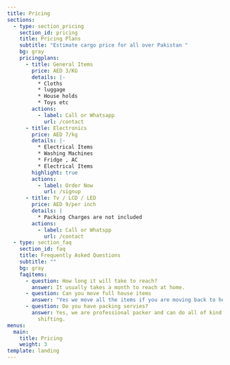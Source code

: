 ```yaml
---
title: Pricing
sections:
  - type: section_pricing
    section_id: pricing
    title: Pricing Plans
    subtitle: "Estimate cargo price for all over Pakistan "
    bg: gray
    pricingplans:
      - title: General Items
        price: AED 3/KG
        details: |-
          * Cloths
          * luggage
          * House holds
          * Toys etc
        actions:
          - label: Call or Whatsapp
            url: /contact
      - title: Electronics
        price: AED 7/kg
        details: |-
          * Electrical Items
          * Washing Machines
          * Fridge , AC
          * Electrical Items
        highlight: true
        actions:
          - label: Order Now
            url: /signup
      - title: Tv / LCD / LED
        price: AED 9/per inch
        details: |
          * Packing Charges are not included
        actions:
          - label: Call or Whatspp
            url: /contact
  - type: section_faq
    section_id: faq
    title: Frequently Asked Questions
    subtitle: ""
    bg: gray
    faqitems:
      - question: How long it will take to reach?
        answer: It usually takes a month to reach at home.
      - question: Can you move full house items
        answer: "Yes we move all the items if you are moving back to home. "
      - question: Do you have packing servies?
        answer: Yes, we are professional packer and can do all of kind of packing and
          shifting.
menus:
  main:
    title: Pricing
    weight: 3
template: landing
---
```

